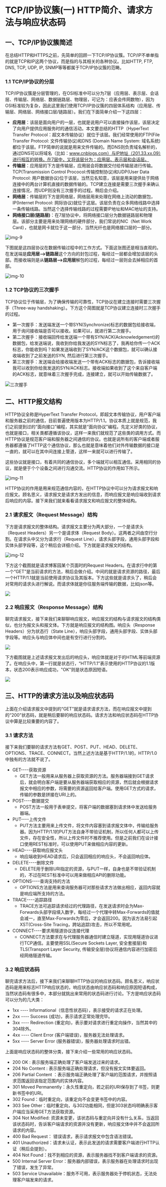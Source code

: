 # TCP/IP协议簇(一) HTTP简介、请求方法与响应状态码
## 一、TCP/IP协议簇简述
在总结HTTP和HTTPS之前，先简单的回顾一下TCP/IP协议簇。TCP/IP不单单指的就是TCP和IP这两个协议，而是指的与其相关的各种协议。比如HTTP, FTP, DNS, TCP, UDP, IP, SNMP等等都属于TCP/IP协议簇的范畴。

### 1.1 TCP/IP协议的分层
TCP/IP协议簇是分层管理的，在OSI标准中可以分为7层（应用层、表示层、会话层、传输层、网络层、数据链路层、物理层，可记为：应表会传网数物），因为OSI标准较为复杂，因此这里我们使用TCP/IP协议簇的四层体系结构（应用层、传输层、网络层、网络接口层/链路层）。我们在下面简单介绍一下这四层：

+ **应用层**：该层是面向用户的一层，也就是说用户可以直接操作该层，该层决定了向用户提供应用服务时的通信活动。本文要总结的HTTP（HyperText Transfer Protocol：超文本传输协议）就位于该层。我们经常使用的FTP(File Transfer Protocol: 文件传输协议)和DNS (Domain Name System: 域名系统)都位于该层。FTP简单的说就是用来文件传输的。而DNS则负责域名解析的，通过DNS可以将域名（比如：www.cnblogs.com）与IP地址（201.33.xx.09）进行相互的转换。在7层中，又将该层分为：应用层、表示层和会话层。
+ **传输层**：应用层的下方是传输层，应用层会将数据交付给传输层进行传输。TCP(Transmission Control Prococol:传输控制协议)和UDP(User Data Protocol: 用户数据协议)位于该层，当然见名知意，该层是用来提供处于网络连接中的两台计算机直接的数据传输的。TCP建立连接是需要三次握手来确认连接情况，而UDP则没有三次握手的过程。稍后会介绍。
+ **网络层**：传输层的下方是网络层，网络层用来处理在网络上流动的数据包，IP(Internet Protocol: 网际协议)就位于这层。该层负责在众多网络线路中选择一条传输线路。当然这个选择传输线路的过程需要IP地址和MAC地址的支持。
+ **网络接口层(链路层)**：在7层协议中，将网络接口层分为数据链路层和物理层。该部分主要是用来处理网络的硬件部分，我们常说的NIC（Net Work Card），也就是网卡就位于这一部分，当然光纤也是网络接口层的一部分。

![img-9](https://note.youdao.com/yws/api/personal/file/8A1387EBF9A34D8AAC02B9067856D6CA?method=download&shareKey=f81904d11b076906a18459fdf8043b0d)

下图就是这四层协议在数据传输过程中的工作方式。下面这张图还是相当直观的。在发送端是**应用层-->链路层**这个方向的封包过程，每经过一层都会增加该层的头部。而接收端则是从**链路层-->应用层**解包的过程，每经过一层则会去掉相应的首部。

![img-10](https://note.youdao.com/yws/api/personal/file/A764D964C49D4F2E8F3D80243562F5D5?method=download&shareKey=b8bf730e34a20ce5f51ff7cff9cb743e)

### 1.2 TCP协议的三次握手
TCP协议位于传输层，为了确保传输的可靠性，TCP协议在建立连接时需要三次握手（Three-way handshaking）。下方这个简图就是TCP协议建立连接时三次握手的过程。

+ 第一次握手：发送端发送一个带SYN(Synchronize)标志的数据包给接收端，用于询问接收端是否可以接收。如果可以，就进行第二次握手。
+ 第二次握手：接收端回传给发送端一个带有SYN/ACK(Acknowledgement)的数据包，给发送端说，我收到你给我发送的SYN标志了，我再给你传一个ACK标志，你能收到吗？如果发送端收到了SYN/ACK这个数据包，就可以确认接收端收到了之前发送的SYN, 然后进行第三次握手。
+ 第三次握手：发送端会给接收端发送一个带有ACK标志的数据包，告诉接收端我可以收到你给我发送的SYN/ACK标志。接收端如果收到了这个来自客户端的ACK标志，就意味着三次握手完成，连接建立，就可以开始传输数据了。

![三次握手](https://note.youdao.com/yws/api/personal/file/2CCD1ECDCBFF4F5FAE3A46685D7E87AB?method=download&shareKey=57f408efb447f49bb05e9d0eb893a06a)

## 二、HTTP报文结构
HTTP协议全称是HyperText Transfer Protocol，即超文本传输协议，用户客户端和服务器之前的通信，目前普遍使用版本为HTTP/1.1。协议本质上就是规范，我们之前提到过的“面向接口”编程，其实就是“面向协议”编程。先定义好类的协议，也就是接口，相关类都遵循该协议，这样一来我们就规范了这些类的调用方式。而HTTP协议是规范客户端和服务器之间通信的协议。也就是说所有的客户端或者服务器都遵循了HTTP这个通信协议，那么也就是意味着他们对外传输数据的接口是一直的，就可以在其中间连接上管道，这样一来就可以进行传输了。

这些协议就是接口，有着共同的通信协议，多个端就可以相互通信。采用相同的协议，就是便于个个设备之间进行沟通交流。HTTP协议的作用如下所示。

![img-11](https://note.youdao.com/yws/api/personal/file/4B98CA4DF91646E888A512D91094E65F?method=download&shareKey=ce184f7baee0d0d921f69ce872457ca9)

HTTP协议的作用是用来规范通信内容的，在HTTP协议中可以分为请求报文和响应报文。顾名思义，请求报文是请求方发出的信息，而响应报文是响应端收到请求后响应的内容。接下来我们就来看看请求报文和响应报文的整体结构。

### 2.1 请求报文（Request Message）结构
下方是请求报文的整体结构。请求报文主要分为两大部分，一个是请求头（Request Headers）另一个是请求体（Request Body）。这两者之间由空行分割。在请求头中又分为请求行（Request Line），请求头部字段，通用头部字段和实体头部字段等，这个稍后会详细介绍。下方就是请求报文的结构。

![img-12](https://note.youdao.com/yws/api/personal/file/6B41554E4026469085127DF105FF8964?method=download&shareKey=70cb2a5e9b466ce03c7b6853a312a3bc)

下方这个截图就是请求博客园某个页面时的Request Headers。在请求行中的第一个“GET”是当前请求的方法，稍后会做介绍。中间的就是请求资源的路径，最后一个HTTP/1.1就是当前使用请求协议及其版本。下方这些就是请求头了，稍后会对常用的请求头进行解说。而请求体就是你往服务端传输的数据，比如json等。

![](https://images2015.cnblogs.com/blog/545446/201612/545446-20161229150242351-1635943589.png)

### 2.2 响应报文（Response Message）结构
聊完请求报文，接下来我们来聊聊响应报文，响应报文的结构与请求报文的结构类似，也分为报文头和报文体。下方就是响应报文的结构图。响应头（Response Headers）分为状态行（State Line），响应头部字段，通用头部字段、实体头部字段等。响应头与响应体中间也是有空行进行分割的。

![](https://images2015.cnblogs.com/blog/545446/201612/545446-20161229151043757-620968303.png)

下方截图就是上述请求报文发出后的响应头，响应体就是对于的HTML等前端资源了。在响应头中，第一行就是状态行，“HTTP/1.1”表示使用的HTTP协议的1.1版本，状态200表示响应成功，"OK"则是状态原因短语。

![](https://images2015.cnblogs.com/blog/545446/201612/545446-20161229151433679-2036356360.png)

## 三、HTTP的请求方法以及响应状态码
上面在介绍请求报文中提到的“GET”就是请求请求方法，而在响应报文中提到的“200”状态码，就是稍后要聊的响应状态码。请求方法和响应状态码在HTTP协议中算是比较重要的内容了。

### 3.1 请求方法
接下来我们要聊的请求方法有GET、POST、PUT、HEAD、DELETE、OPTIONS、TRACE、CONNECT。当然上述方法是基于HTTP/1.1的，HTTP/1.0中独有的方法就不说了。

+ GET----获取资源
    + GET方法一般用来从服务器上获取资源的方法。服务器端接到GET请求后，就会明白客户端是要从服务器端获取相应的资源，然后就会根据请求报文中相应的参数，将需要的资源返回给客户端。使用GET方式的请求，传输的参数是拼接在URI上的。
+ POST----数据提交
    + POST方法一般用于表单提交，将客户端的数据塞到请求体中发送给服务器端。
+ PUT----上传文件
    + PUT方法主要用来上传文件，将文件内容塞到请求报文体中，传输给服务器。因为HTTP/1.1的PUT方法自身不带验证机制，所以任何人都可以上传文件，存在安全性，所以上传文件时不推荐使用。但是之前我们在设计接口使用REST标准时，可以使用PUT来做相应内容的更新。
+ HEAD----获取响应报文头
    + 响应端收到HEAD请求后，只会返回相应的响应头，不会返回响应体。
+ DELETE----删除文件
    + DELETE用于删除URI指定的资源，与PUT一样，自身也是不带验证机制的，不过在REST标准中可以用来做相应API的删除功能。
+ OPTIONS----查询支持的方法
    + OPTIONS方法是用来查询服务器可对那些请求方法做出相应，返回内容就是响应端所支持的方法。
+ TRACE----追踪路径
    + TRACE方法可追踪请求经过的代理路径，在发送请求时会为Max-Forwards头部字段填入数字，每经过一个代理中转Max-Forwards的值就会减一，直至Max-Forwards为零后，才会返回200。因为该方法易引起XST(Cross-Site Tracing，跨站追踪)攻击，所以不常用呢。
+ CONNECT----要求用隧道协议连接代理
    + CONNECT方法要求在与代理服务器通信时建立隧道，实现用隧道协议进行TCP通信。主要使用SSL(Secure Sockets Layer, 安全套接层)和TLS(Transport Layer Security, 传输安全层)协议将通信内容进行加密后经网络隧道传输。

### 3.2 响应状态码
聊完请求方法后，接下来我们来聊聊HTTP协议的响应状态码。顾名思义，响应状态码是用来标志HTTP响应状态的，响应状态由响应状态码和响应原因短语构成，当然状态码有很多中，本部分就挑出来常用的状态码进行讨论。下方是响应状态码可以分为的几大类：

+ 1xx ---- Informational（信息性状态码），表示接受的请求正在处理。
+ 2xx ---- Success (成功)，表示请求正常处理完毕。
+ 3xx ---- Redirection (重定向)，表示要对请求进行重定向操作，当然其中的304除外。
+ 4xx ---- Client Error (客户端错误)，服务器无法处理请求。
+ 5xx ---- Server Error (服务器错误)，服务器处理请求时出错。

上面是响应状态码的整体分类，接下来介绍一些常用的响应状态码。

+ 200 OK : 表示服务端正确处理了客户端发送过来的请求。
+ 204 No Content : 表示服务端正确处理请求，但没有报文实体要返回。
+ 206 Partial Content ：表示服务端正确处理了客户端的范围请求，并按照请求范围返回该指定范围内的实体内容。
+ 301 Moved Permanently：永久性重定向，若之前的URI保存到了书签，则更新书签中的URI。
+ 302 Found：临时重定向，该重定向不会变更书签中的内容。
+ 303 See Other：临时重定向，与302功能相同，但是303状态吗明确表示客户端应当采用GET方法获取资源。
+ 304 Not Modified: 资源未变更，该状态码与重定向并没有什么关系，当返回该状态码时，告诉客户端请求的资源并没有更新，响应报文体中并不会返回所请求的内容。
+ 400 Bad Request： 错误请求，表示请求报文中包含语法错误。
+ 401 Unauthorized：请求未认证，表示此发送的请求需要客户端进行HTTP认证（稍后会提到）。
+ 404 Not Found：找不到相应的资源，表示服务器找不到客户端请求的资源。
+ 500 Internal Server Error：服务器内部错误，表示服务器在处理请求时出现了错误，发生了异常。
+ 503 Service Unavailable：服务不可用，表示服务器处于停机状态，无法处理客户端发来的请求。






